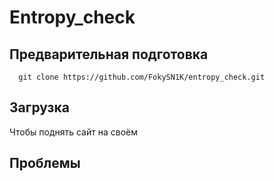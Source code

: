 # Entropy_check


## Предварительная подготовка

```git
  git clone https://github.com/FokySN1K/entropy_check.git
```



## Загрузка
Чтобы поднять сайт на своём 

## Проблемы

